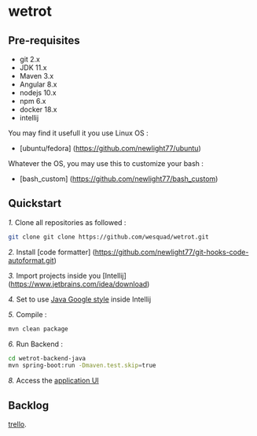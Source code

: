 # wetrot

## Pre-requisites

- git 2.x
- JDK 11.x
- Maven 3.x
- Angular 8.x
- nodejs 10.x
- npm 6.x
- docker 18.x
- intellij

You may find it usefull it you use Linux OS :

- [ubuntu/fedora] (https://github.com/newlight77/ubuntu)

Whatever the OS, you may use this to customize your bash :

- [bash_custom] (https://github.com/newlight77/bash_custom)

## Quickstart

_1._ Clone all repositories as followed :

```bash
git clone git clone https://github.com/wesquad/wetrot.git
```

_2._ Install [code formatter] (https://github.com/newlight77/git-hooks-code-autoformat.git)

_3._ Import projects inside you [Intellij] (https://www.jetbrains.com/idea/download)

_4._ Set to use [Java Google style](https://github.com/google/styleguide/blob/gh-pages/intellij-java-google-style.xml) inside Intellij

_5._ Compile :

```bash
mvn clean package
```

_6._ Run Backend :

```bash
cd wetrot-backend-java
mvn spring-boot:run -Dmaven.test.skip=true
```

_8._ Access the [application UI](http://localhost:8080)

## Backlog

[trello](https://trello.com/b/HX4zDeN8/wetrot).
